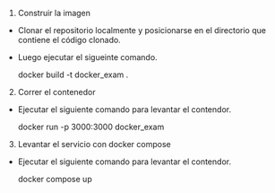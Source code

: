 1. Construir la imagen

- Clonar el repositorio localmente y posicionarse en el directorio que contiene el código clonado.
- Luego ejecutar el sigueinte comando.

    docker build -t docker_exam .


2. Correr el contenedor

- Ejecutar el siguiente comando para levantar el contendor.

    docker run -p 3000:3000 docker_exam


3. Levantar el servicio con docker compose

- Ejecutar el siguiente comando para levantar el contendor.

    docker compose up